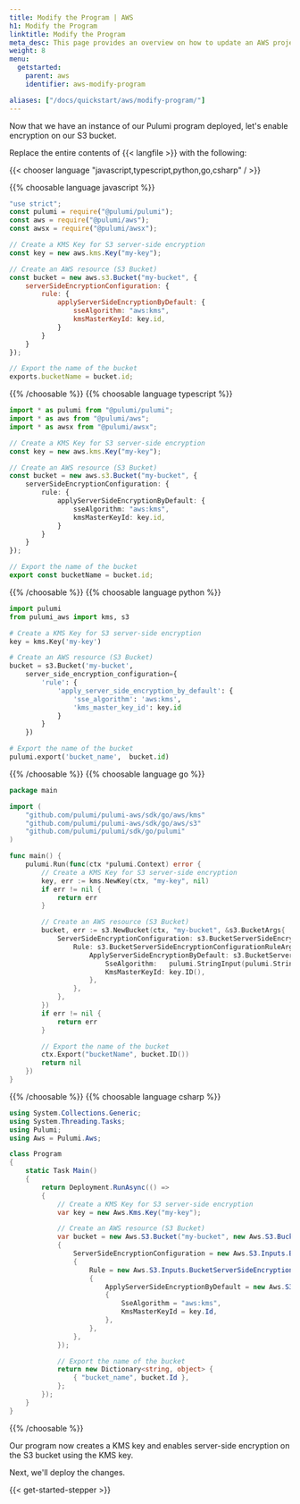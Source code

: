 ```yaml
---
title: Modify the Program | AWS
h1: Modify the Program
linktitle: Modify the Program
meta_desc: This page provides an overview on how to update an AWS project from a Pulumi program.
weight: 8
menu:
  getstarted:
    parent: aws
    identifier: aws-modify-program

aliases: ["/docs/quickstart/aws/modify-program/"]
---
```


Now that we have an instance of our Pulumi program deployed, let's enable encryption on our S3 bucket.

Replace the entire contents of {{< langfile >}} with the following:

{{< chooser language "javascript,typescript,python,go,csharp" / >}}

{{% choosable language javascript %}}

```javascript
"use strict";
const pulumi = require("@pulumi/pulumi");
const aws = require("@pulumi/aws");
const awsx = require("@pulumi/awsx");

// Create a KMS Key for S3 server-side encryption
const key = new aws.kms.Key("my-key");

// Create an AWS resource (S3 Bucket)
const bucket = new aws.s3.Bucket("my-bucket", {
    serverSideEncryptionConfiguration: {
        rule: {
            applyServerSideEncryptionByDefault: {
                sseAlgorithm: "aws:kms",
                kmsMasterKeyId: key.id,
            }
        }
    }
});

// Export the name of the bucket
exports.bucketName = bucket.id;
```

{{% /choosable %}}
{{% choosable language typescript %}}

```typescript
import * as pulumi from "@pulumi/pulumi";
import * as aws from "@pulumi/aws";
import * as awsx from "@pulumi/awsx";

// Create a KMS Key for S3 server-side encryption
const key = new aws.kms.Key("my-key");

// Create an AWS resource (S3 Bucket)
const bucket = new aws.s3.Bucket("my-bucket", {
    serverSideEncryptionConfiguration: {
        rule: {
            applyServerSideEncryptionByDefault: {
                sseAlgorithm: "aws:kms",
                kmsMasterKeyId: key.id,
            }
        }
    }
});

// Export the name of the bucket
export const bucketName = bucket.id;
```

{{% /choosable %}}
{{% choosable language python %}}

```python
import pulumi
from pulumi_aws import kms, s3

# Create a KMS Key for S3 server-side encryption
key = kms.Key('my-key')

# Create an AWS resource (S3 Bucket)
bucket = s3.Bucket('my-bucket',
    server_side_encryption_configuration={
        'rule': {
            'apply_server_side_encryption_by_default': {
                'sse_algorithm': 'aws:kms',
                'kms_master_key_id': key.id
            }
        }
    })

# Export the name of the bucket
pulumi.export('bucket_name',  bucket.id)
```

{{% /choosable %}}
{{% choosable language go %}}

```go
package main

import (
	"github.com/pulumi/pulumi-aws/sdk/go/aws/kms"
	"github.com/pulumi/pulumi-aws/sdk/go/aws/s3"
	"github.com/pulumi/pulumi/sdk/go/pulumi"
)

func main() {
	pulumi.Run(func(ctx *pulumi.Context) error {
		// Create a KMS Key for S3 server-side encryption
		key, err := kms.NewKey(ctx, "my-key", nil)
		if err != nil {
			return err
		}

		// Create an AWS resource (S3 Bucket)
		bucket, err := s3.NewBucket(ctx, "my-bucket", &s3.BucketArgs{
			ServerSideEncryptionConfiguration: s3.BucketServerSideEncryptionConfigurationArgs{
				Rule: s3.BucketServerSideEncryptionConfigurationRuleArgs{
					ApplyServerSideEncryptionByDefault: s3.BucketServerSideEncryptionConfigurationRuleApplyServerSideEncryptionByDefaultArgs{
						SseAlgorithm:   pulumi.StringInput(pulumi.String("aws:kms")),
						KmsMasterKeyId: key.ID(),
					},
				},
			},
		})
		if err != nil {
			return err
		}

		// Export the name of the bucket
		ctx.Export("bucketName", bucket.ID())
		return nil
	})
}
```

{{% /choosable %}}
{{% choosable language csharp %}}

```csharp
using System.Collections.Generic;
using System.Threading.Tasks;
using Pulumi;
using Aws = Pulumi.Aws;

class Program
{
    static Task Main()
    {
        return Deployment.RunAsync(() =>
        {
            // Create a KMS Key for S3 server-side encryption
            var key = new Aws.Kms.Key("my-key");

            // Create an AWS resource (S3 Bucket)
            var bucket = new Aws.S3.Bucket("my-bucket", new Aws.S3.BucketArgs
            {
                ServerSideEncryptionConfiguration = new Aws.S3.Inputs.BucketServerSideEncryptionConfigurationArgs
                {
                    Rule = new Aws.S3.Inputs.BucketServerSideEncryptionConfigurationRuleArgs
                    {
                        ApplyServerSideEncryptionByDefault = new Aws.S3.Inputs.BucketServerSideEncryptionConfigurationRuleApplyServerSideEncryptionByDefaultArgs
                        {
                            SseAlgorithm = "aws:kms",
                            KmsMasterKeyId = key.Id,
                        },
                    },
                },
            });

            // Export the name of the bucket
            return new Dictionary<string, object> {
                { "bucket_name", bucket.Id },
            };
        });
    }
}
```

{{% /choosable %}}

Our program now creates a KMS key and enables server-side encryption on the S3 bucket using the KMS key.

Next, we'll deploy the changes.

{{< get-started-stepper >}}
